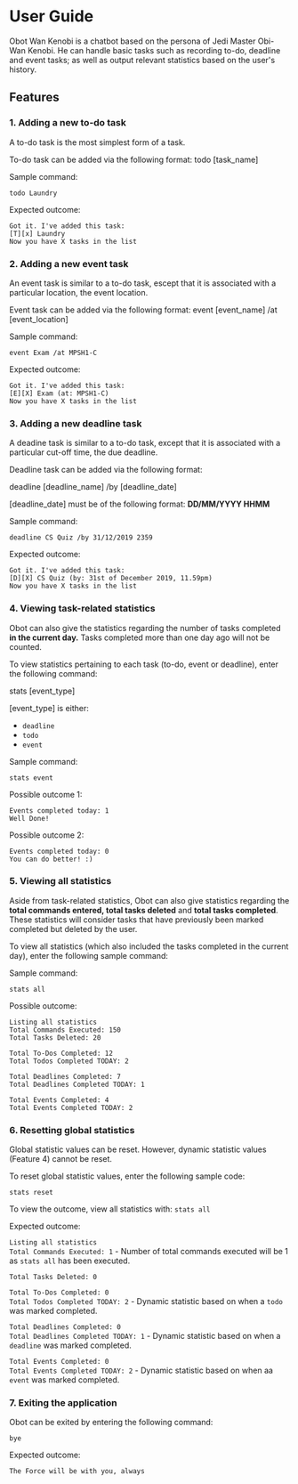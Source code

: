 # User Guide
Obot Wan Kenobi is a chatbot based on the persona of Jedi Master Obi-Wan Kenobi. He can handle basic tasks such as recording to-do, deadline and event tasks; as well as output relevant statistics based on the user's history.

## Features 

### 1. Adding a new to-do task
A to-do task is the most simplest form of a task.

To-do task can be added via the following format:
todo [task_name]

Sample command:

`todo Laundry`

Expected outcome:

`Got it. I've added this task:`\
`[T][x] Laundry`\
`Now you have X tasks in the list`

### 2. Adding a new event task
An event task is similar to a to-do task, escept that it is associated with a particular location, the event location.

Event task can be added via the following format:
event [event_name] /at [event_location]

Sample command:

`event Exam /at MPSH1-C`

Expected outcome:

`Got it. I've added this task:`\
`[E][X] Exam (at: MPSH1-C)`\
`Now you have X tasks in the list`

### 3. Adding a new deadline task
A deadine task is similar to a to-do task, except that it is associated with a particular cut-off time, the due deadline.

Deadline task can be added via the following format:

deadline [deadline_name] /by [deadline_date]

[deadline_date] must be of the following format:
__DD/MM/YYYY HHMM__

Sample command:

`deadline CS Quiz /by 31/12/2019 2359`

Expected outcome:

`Got it. I've added this task:`\
`[D][X] CS Quiz (by: 31st of December 2019, 11.59pm)`\
`Now you have X tasks in the list`

### 4. Viewing task-related statistics
Obot can also give the statistics regarding the number of tasks completed __in the current day.__
Tasks completed more than one day ago will not be counted.

To view statistics pertaining to each task (to-do, event or deadline), enter the following command:

stats [event_type]

[event_type] is either: 
* `deadline`
* `todo`
* `event`

Sample command:

`stats event`

Possible outcome 1:

`Events completed today: 1`\
`Well Done!`

Possible outcome 2:

`Events completed today: 0`\
`You can do better! :)`

### 5. Viewing all statistics
Aside from task-related statistics, Obot can also give statistics regarding the __total commands entered, total tasks deleted__ and __total tasks completed__. These statistics will consider tasks that have previously been marked completed but deleted by the user. 

To view all statistics (which also included the tasks completed in the current day), enter the following sample command:

Sample command:

`stats all`

Possible outcome:

`Listing all statistics`\
`Total Commands Executed: 150`\
`Total Tasks Deleted: 20`


`Total To-Dos Completed: 12`\
`Total Todos Completed TODAY: 2`


`Total Deadlines Completed: 7`\
`Total Deadlines Completed TODAY: 1`


`Total Events Completed: 4`\
`Total Events Completed TODAY: 2`

### 6. Resetting global statistics
Global statistic values can be reset. However, dynamic statistic values (Feature 4) cannot be reset.

To reset global statistic values, enter the following sample code: 

`stats reset`

To view the outcome, view all statistics with:
`stats all`

Expected outcome:

`Listing all statistics`\
`Total Commands Executed: 1` - Number of total commands executed will be 1 as `stats all` has been executed.


`Total Tasks Deleted: 0`


`Total To-Dos Completed: 0`\
`Total Todos Completed TODAY: 2` - Dynamic statistic based on when a `todo` was marked completed.


`Total Deadlines Completed: 0`\
`Total Deadlines Completed TODAY: 1` - Dynamic statistic based on when a `deadline` was marked completed.


`Total Events Completed: 0`\
`Total Events Completed TODAY: 2` - Dynamic statistic based on when aa `event` was marked completed.

### 7. Exiting the application
Obot can be exited by entering the following command:

`bye`

Expected outcome:

`The Force will be with you, always`







